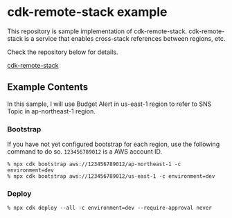 # cdk-remote-stack example

This repository is sample implementation of cdk-remote-stack. cdk-remote-stack is a service that enables cross-stack references between regions, etc.

Check the repository below for details.

[cdk-remote-stack](https://github.com/pahud/cdk-remote-stack)

## Example Contents

In this sample, I will use Budget Alert in us-east-1 region to refer to SNS Topic in ap-northeast-1 region.

### Bootstrap

If you have not yet configured bootstrap for each region, use the following command to do so. `123456789012` is a AWS account ID.

```
% npx cdk bootstrap aws://123456789012/ap-northeast-1 -c environment=dev
% npx cdk bootstrap aws://123456789012/us-east-1 -c environment=dev
```

### Deploy

```
% npx cdk deploy --all -c environment=dev --require-approval never
```
